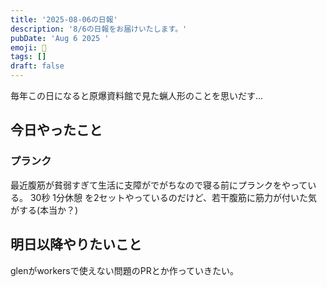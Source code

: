```yaml
---
title: '2025-08-06の日報'
description: '8/6の日報をお届けいたします。'
pubDate: 'Aug 6 2025 '
emoji: 🦊
tags: []
draft: false
---
```


毎年この日になると原爆資料館で見た蝋人形のことを思いだす...

## 今日やったこと

### プランク

最近腹筋が貧弱すぎて生活に支障がでがちなので寝る前にプランクをやっている。 30秒
1分休憩 を2セットやっているのだけど、若干腹筋に筋力が付いた気がする(本当か？)

## 明日以降やりたいこと

glenがworkersで使えない問題のPRとか作っていきたい。
